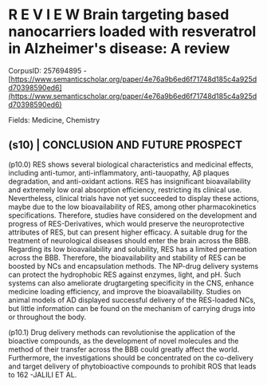 # R E V I E W Brain targeting based nanocarriers loaded with resveratrol in Alzheimer's disease: A review

CorpusID: 257694895 - [https://www.semanticscholar.org/paper/4e76a9b6ed6f71748d185c4a925dd70398590ed6](https://www.semanticscholar.org/paper/4e76a9b6ed6f71748d185c4a925dd70398590ed6)

Fields: Medicine, Chemistry

## (s10) | CONCLUSION AND FUTURE PROSPECT
(p10.0) RES shows several biological characteristics and medicinal effects, including anti-tumor, anti-inflammatory, anti-tauopathy, Aβ plaques degradation, and anti-oxidant actions. RES has insignificant bioavailability and extremely low oral absorption efficiency, restricting its clinical use. Nevertheless, clinical trials have not yet succeeded to display these actions, maybe due to the low bioavailability of RES, among other pharmacokinetics specifications. Therefore, studies have considered on the development and progress of RES-Derivatives, which would preserve the neuroprotective attributes of RES, but can present higher efficacy. A suitable drug for the treatment of neurological diseases should enter the brain across the BBB. Regarding its low bioavailability and solubility, RES has a limited permeation across the BBB. Therefore, the bioavailability and stability of RES can be boosted by NCs and encapsulation methods. The NP-drug delivery systems can protect the hydrophobic RES against enzymes, light, and pH. Such systems can also ameliorate drugtargeting specificity in the CNS, enhance medicine loading efficiency, and improve the bioavailability. Studies on animal models of AD displayed successful delivery of the RES-loaded NCs, but little information can be found on the mechanism of carrying drugs into or throughout the body.

(p10.1) Drug delivery methods can revolutionise the application of the bioactive compounds, as the development of novel molecules and the method of their transfer across the BBB could greatly affect the world. Furthermore, the investigations should be concentrated on the co-delivery and target delivery of phytobioactive compounds to prohibit ROS that leads to 162 -JALILI ET AL.
